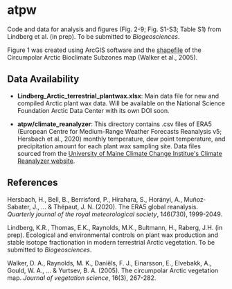 # atpw

Code and data for analysis and figures (Fig. 2-9; Fig. S1-S3; Table S1) from Lindberg et al. (in prep). To be submitted to _Biogeosciences_.

Figure 1 was created using ArcGIS software and the [shapefile](https://www.arcgis.com/home/item.html?id=d3d515c5443f4017951765d44addaac8) of the Circumpolar Arctic Bioclimate Subzones map (Walker et al., 2005).

## Data Availability
- **Lindberg_Arctic_terrestrial_plantwax.xlsx**: Main data file for new and compiled Arctic plant wax data. Will be available on the National Science Foundation Arctic Data Center with its own DOI soon.
  
- **atpw/climate_reanalyzer**: This directory contains .csv files of ERA5 (European Centre for Medium-Range Weather Forecasts Reanalysis v5; Hersbach et al., 2020) monthly temperature, dew point temperature, and precipitation amount for each plant wax sampling site. Data files sourced from the [University of Maine Climate Change Institue's Climate Reanalyzer website](https://climatereanalyzer.org/research_tools/monthly_tseries/).

## References
Hersbach, H., Bell, B., Berrisford, P., Hirahara, S., Horányi, A., Muñoz‐Sabater, J., ... & Thépaut, J. N. (2020). The ERA5 global reanalysis. _Quarterly journal of the royal meteorological society_, 146(730), 1999-2049.

Lindberg, K.R., Thomas, E.K., Raynolds, M.K., Bultmann, H., Raberg, J.H. (in prep). Ecological and environmental controls on plant wax production and stable isotope fractionation in modern terrestrial Arctic vegetation. To be submitted to _Biogeosciences_.

Walker, D. A., Raynolds, M. K., Daniëls, F. J., Einarsson, E., Elvebakk, A., Gould, W. A., ... & Yurtsev, B. A. (2005). The circumpolar Arctic vegetation map. _Journal of vegetation science_, 16(3), 267-282.

